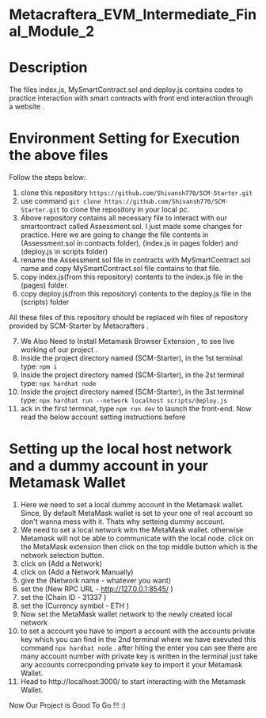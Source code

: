 # Metacraftera_EVM_Intermediate_Final_Module_2

# Description

The files index.js, MySmartContract.sol and deploy.js contains codes to practice interaction with smart contracts with front end interaction through a website . 

# Environment Setting for Execution the above files

Follow the steps below:
1. clone this repository ```https://github.com/Shivansh770/SCM-Starter.git```
2. use command ```git clone https://github.com/Shivansh770/SCM-Starter.git``` to clone the repository in your local pc.
3.  Above repository contains all necessary file to interact with our smartcontract called Assessment.sol. I just made some changes for practice. Here we are going to change the file contents in (Assessment.sol in contracts folder), (index.js in pages folder) and (deploy.js in scripts folder)
4.  rename the Assessment.sol file in contracts with MySmartContract.sol name and copy MySmartContract.sol file contains to that file.
5.  copy index.js(from this repository) contents to the index.js file in the (pages) folder.
6.  copy deploy.js(from this repository) contents to the deploy.js file in the (scripts) folder

All these files of this repository should be replaced wih files of repository provided by SCM-Starter by Metacrafters . 
   
7. We Also Need to Install Metamask Browser Extension , to see live working of our project . 
8. Inside the project directory named (SCM-Starter), in the 1st terminal type: ```npm i```
9. Inside the project directory named (SCM-Starter), in the 2st terminal type: ```npx hardhat node```
10. Inside the project directory named (SCM-Starter), in the 3st terminal type: ```npx hardhat run --network localhost scripts/deploy.js```
11. ack in the first terminal, type ```npm run dev``` to launch the front-end. Now read the below account setting instructions before

# Setting up the local host network and a dummy account in your Metamask Wallet

1. Here we need to set a local dummy account in the Metamask wallet. Since, By default MetaMask wallet is set to your one of real account so don't wanna mess with it. Thats why setteing dummy account.
2. We need to set a local network witn the MetaMask wallet. otherwise Metamask will not be able to communicate with the local node. click on the MetaMask extension then click on the top middle button which is the network selection button.
3. click on (Add a Network)
4. click on (Add a Network Manually)
5. give the (Network name - whatever you want)
6. set the (New RPC URL - http://127.0.0.1:8545/ )
7. set the (Chain ID - 31337 )
8. set the (Currency symbol - ETH )
9. Now set the MetaMask wallet network to the newly created local network
10. to set a account you have to import a account with the accounts private key which you can find in the 2nd terminal where we have exevuted this command ```npx hardhat node``` . after hiting the enter you can see there are many account number with private key is written in the terminal just take any accounts correcponding private key to import it your Metamask Wallet.
11. Head to http://localhost:3000/ to start interacting with the Metamask Wallet.

Now Our Project is Good To Go !!! :)
